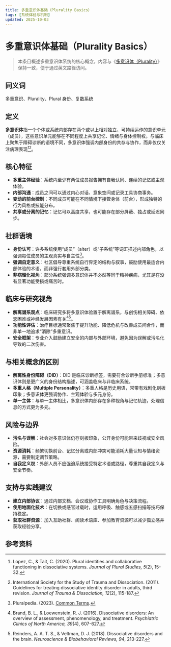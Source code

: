 ```yaml
---
title: 多重意识体基础（Plurality Basics）
tags: [系统体验与机制]
updated: 2025-10-03
---
```

# 多重意识体基础（Plurality Basics）

> 本条目概述多重意识体系统的核心概念，内容与《[多意识体（Plurality）](entries/Plurality.md)》保持一致，便于通过英文路径访问。

## 同义词

多重意识、Plurality、Plural 身份、复数系统

## 定义

**多意识体**指一个个体或系统内部存在两个或以上相对独立、可持续运作的意识单元（成员），这些意识单元能够在不同程度上共享记忆、情绪与身体控制权。与临床上聚焦于障碍诊断的语境不同，多意识体强调内部身份的共存与协作，而非仅仅关注病理表现[^plurality-def][^isstd-guideline]。

## 核心特征

- **多重主体经验**：系统内至少有两位成员报告拥有自我认同、连续的记忆或主观体验。
- **内部沟通**：成员之间可以通过内心对话、意象空间或记录工具协商事务。
- **变动的前台控制**：不同成员可能在不同情境下接管身体（前台），形成独特的行为风格或技能分布。
- **共享或分离的记忆**：记忆可以高度共享，也可能存在部分屏蔽、独占或延迟同步。

## 社群语境

- **身份认可**：许多系统使用“成员”（alter）或“子系统”等词汇描述内部角色，以强调每位成员的主观真实与自主性[^pluralpedia-glossary]。
- **强调自定意义**：社区倡导尊重系统自行界定的结构与叙事，鼓励使用最适合内部体验的术语，而非强行套用外部分类。
- **非病理化视角**：部分系统强调多意识体并不必然等同于精神疾病，尤其是在没有显著功能受损或痛苦时。

## 临床与研究视角

- **解离谱系观点**：临床研究多将多意识体验置于解离谱系，与创伤相关障碍、依恋困难或神经发展因素有关[^brand2016][^reinders2018]。
- **功能性评估**：治疗目标通常聚焦于提升功能、降低危机与改善成员间合作，而非单一地追求“消除”多重意识。
- **安全框架**：专业介入鼓励建立安全的内部与外部环境，避免因为误解或污名化导致的二次伤害。

## 与相关概念的区别

- **解离性身份障碍（DID）**：DID 是临床诊断标签，需要符合诊断手册标准；多意识体则是更广义的身份结构描述，可涵盖临床与非临床系统。
- **多重人格（Multiple Personality）**：多重人格是历史用语，常带有戏剧化刻板印象；多意识体更强调协作、主观体验与多元身份。
- **单一主体**：与单一主体相比，多意识体内部存在多种视角与记忆轨迹，处理信息的方式更为多元。

## 风险与边界

- **污名与误解**：社会对多意识体仍存刻板印象，公开身份可能带来歧视或安全风险。
- **资源消耗**：频繁切换前台、记忆分离或内部冲突可能消耗大量认知与情绪资源，需要制定调节策略。
- **自我定义权**：外部人员不应强迫系统接受特定术语或路径，尊重其自我定义与安全节奏。

## 支持与实践建议

- **建立内部协议**：通过内部文档、会议或协作工具明确角色与决策流程。
- **使用地面化技术**：在切换或感官过载时，运用呼吸、触感或五感扫描等技巧保持稳定。
- **获取社群资源**：加入互助社群、阅读术语库、参加教育资源可以减少孤立感并获取经验分享。

## 参考资料

[^plurality-def]: Lopez, C., & Tait, C. (2020). Plural identities and collaborative functioning in dissociative systems. *Journal of Plural Studies, 5*(2), 15-32.
[^isstd-guideline]: International Society for the Study of Trauma and Dissociation. (2011). Guidelines for treating dissociative identity disorder in adults, third revision. *Journal of Trauma & Dissociation, 12*(2), 115-187.
[^pluralpedia-glossary]: Pluralpedia. (2023). [Common Terms](https://pluralpedia.org/w/Category:Common_Terms).
[^brand2016]: Brand, B. L., & Loewenstein, R. J. (2016). Dissociative disorders: An overview of assessment, phenomenology, and treatment. *Psychiatric Clinics of North America, 39*(4), 607-627.
[^reinders2018]: Reinders, A. A. T. S., & Veltman, D. J. (2018). Dissociative disorders and the brain. *Neuroscience & Biobehavioral Reviews, 94*, 213-227.
